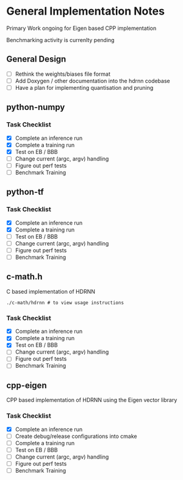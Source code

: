 # General Implementation Notes

Primary Work ongoing for Eigen based CPP implementation

Benchmarking activity is currenlty pending

## General Design

- [ ] Rethink the weights/biases file format
- [ ] Add Doxygen / other documentation into the hdrnn codebase
- [ ] Have a plan for implementing quantisation and pruning

## python-numpy

### Task Checklist
- [x] Complete an inference run
- [x] Complete a training run
- [x] Test on EB / BBB
- [ ] Change current (argc, argv) handling
- [ ] Figure out perf tests
- [ ] Benchmark Training

## python-tf

### Task Checklist
- [x] Complete an inference run
- [x] Complete a training run
- [ ] Test on EB / BBB
- [ ] Change current (argc, argv) handling
- [ ] Figure out perf tests
- [ ] Benchmark Training

## c-math.h

C based implementation of HDRNN

```
./c-math/hdrnn # to view usage instructions
```

### Task Checklist

- [x] Complete an inference run
- [x] Complete a training run
- [x] Test on EB / BBB
- [ ] Change current (argc, argv) handling
- [ ] Figure out perf tests
- [ ] Benchmark Training

## cpp-eigen

CPP based implementation of HDRNN using the Eigen vector library

### Task Checklist

- [x] Complete an inference run
- [ ] Create debug/release configurations into cmake
- [ ] Complete a training run
- [ ] Test on EB / BBB
- [ ] Change current (argc, argv) handling
- [ ] Figure out perf tests
- [ ] Benchmark Training
